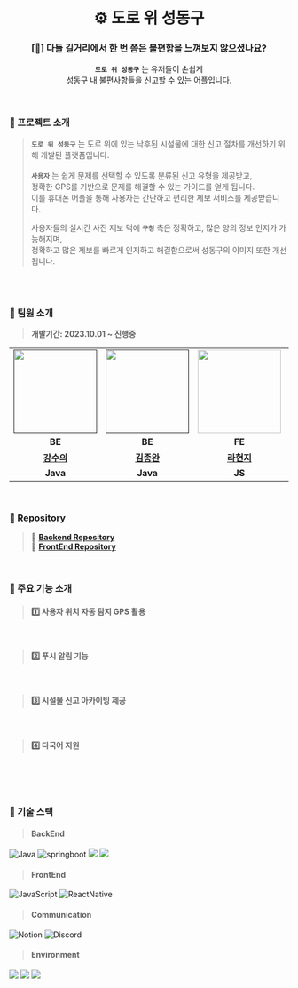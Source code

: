 
<div align="center">
  
# ⚙️ 도로 위 성동구

### [🤔] 다들 길거리에서 한 번 쯤은 불편함을 느껴보지 않으셨나요?


**`도로 위 성동구`** 는 유저들이 손쉽게
<br> 성동구 내 불편사항들을 신고할 수 있는 어플입니다. 
</div>

<br>

### 🚩 프로젝트 소개
> **`도로 위 성동구`** 는 도로 위에 있는 낙후된 시설물에 대한 신고 절차를 개선하기 위해 개발된 플랫폼입니다. <br>
> <br>
> **`사용자`** 는 쉽게 문제를 선택할 수 있도록 분류된 신고 유형을 제공받고, <br>
> 정확한 GPS를 기반으로 문제를 해결할 수 있는 가이드를 얻게 됩니다.  <br>
> 이를 휴대폰 어플을 통해 사용자는 간단하고 편리한 제보 서비스를 제공받습니다. <br>
> 
> 사용자들의 실시간 사진 제보 덕에 **`구청`** 측은 정확하고, 많은 양의 정보 인지가 가능해지며, <br>
> 정확하고 많은 제보를 빠르게 인지하고 해결함으로써 성동구의 이미지 또한 개선됩니다. 

<br>
<br>

### 🚩 팀원 소개
> **개발기간: 2023.10.01 ~ 진행중**

<table>
  <tr>
    <td align="center"><a href=""><img src="https://avatars.githubusercontent.com/u/61495627?v=4" width="150px;" alt="">
    <td align="center"><a href=""><img src="https://avatars.githubusercontent.com/u/115992753?v=4" width="150px;" alt="">
    <td align="center"><a href="https://github.com/raxchaz"><img src="https://avatars.githubusercontent.com/raxchaz" width="150px;" alt="">
    <td align="center"><a href="https://github.com/Dylan-SonJungin"><img src="https://avatars.githubusercontent.com/u/88484476?v=4" width="150px;" alt="">
    <td align="center"><a href="https://github.com/fakerdeft"><img src="https://avatars.githubusercontent.com/u/98208452?v=4" width="150px;" alt="">
  </tr>
      
  <tr>
    <td align="center"><strong>BE</strong></td>
    <td align="center"><strong>BE</strong></td>
    <td align="center"><strong>FE</strong></td>
    <td align="center"><strong>BE</strong></td>
    <td align="center"><strong>BE</strong></td>
  </tr>
      
  <tr>
    <td align="center"><a href="https://github.com/numerical43"><b>강수의</b></td>
    <td align="center"><a href="https://github.com/Subak-Uncle"><b>김종완</b></td>
    <td align="center"><a href="https://github.com/raxchaz"><b>라현지</b></td>
    <td align="center"><a href="https://github.com/Dylan-SonJungin"><b>손정인</b></td>
    <td align="center"><a href="https://github.com/fakerdeft"><b>조만제</b></td>
  </tr>

  <tr>
    <td align="center"><strong>Java</strong></td>
    <td align="center"><strong>Java</strong></td>
    <td align="center"><strong>JS</strong></td>
    <td align="center"><strong>Java</strong></td>
    <td align="center"><strong>Java</strong></td>
  </tr>
</table>
<br>

### 🚩 Repository <br>
> 📑 **[Backend Repository](https://github.com/fixplzz/fixplz-BE)** <br>
> 📑 **[FrontEnd Repository](https://github.com/fixplzz/fixplz-FE)** <br>

<br>

### 🚩 주요 기능 소개
> #### 1️⃣ **사용자 위치 자동 탐지 GPS 활용** <br>
>

<br>

> #### 2️⃣ **푸시 알림 기능** <br>
>

<br>

> #### 3️⃣ **시설물 신고 아카이빙 제공** <br>
>

<br>

> #### 4️⃣ **다국어 지원** <br>
>

<br>




<br>
<br>

### 🚩 기술 스택
> #### BackEnd
![Java](https://img.shields.io/badge/java-007396?style=flat&logo=java&logoColor=white)
![springboot](https://img.shields.io/badge/springboot-6DB33F?style=flat&logo=springboot&logoColor=white)
<img src="https://img.shields.io/badge/mysql-4479A1?style=flat&logo=mysql&logoColor=white"> 
<img src="https://img.shields.io/badge/firebase-FFCA28?style=flat&logo=firebase&logoColor=white">
> #### FrontEnd
![JavaScript](https://img.shields.io/badge/JavaScript-F7DF1E?style=flat&logo=Javascript&logoColor=white)
![ReactNative](https://img.shields.io/badge/ReactNative-61DAFB?style=flat&logo=React&logoColor=white)

> #### Communication
![Notion](https://img.shields.io/badge/notion-000000?style=flat&logo=notion&logoColor=white)
![Discord](https://img.shields.io/badge/discord-5865F2?style=flat&logo=discord&logoColor=white)
> #### Environment
<img src="https://img.shields.io/badge/Intelii J-000000?style=flat&logo=intellijidea&logoColor=white"> <img src="https://img.shields.io/badge/vscode-007ACC?style=flat&logo=vscode&logoColor=white"> <img src="https://img.shields.io/badge/GitHub-000000?style=flat&logo=github&logoColor=white">

<br>
<br>





